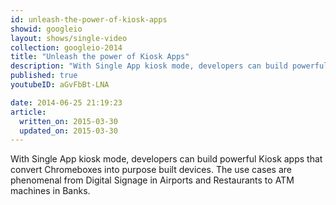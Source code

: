 ```yaml
---
id: unleash-the-power-of-kiosk-apps
showid: googleio
layout: shows/single-video
collection: googleio-2014
title: "Unleash the power of Kiosk Apps"
description: "With Single App kiosk mode, developers can build powerful Kiosk apps that convert Chromeboxes into purpose built devices. The use cases are phenomenal from Digital Signage in Airports and Restaurants to ATM machines in Banks."
published: true
youtubeID: aGvFbBt-LNA

date: 2014-06-25 21:19:23
article:
  written_on: 2015-03-30
  updated_on: 2015-03-30
---
```


With Single App kiosk mode, developers can build powerful Kiosk apps that convert Chromeboxes into purpose built devices. The use cases are phenomenal from Digital Signage in Airports and Restaurants to ATM machines in Banks.
